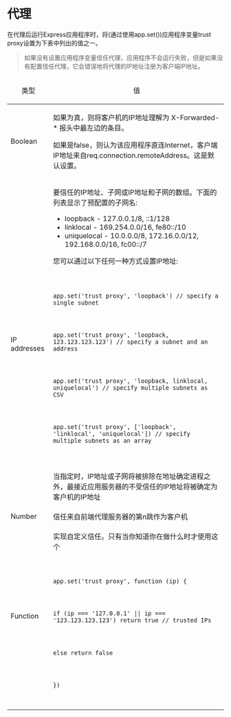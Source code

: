 ﻿# 代理

在代理后运行Express应用程序时，将(通过使用app.set())应用程序变量trust proxy设置为下表中列出的值之一。

> 如果没有设置应用程序变量信任代理，应用程序不会运行失败，但是如果没有配置信任代理，它会错误地将代理的IP地址注册为客户端IP地址。

<table>
  <thead>
    <tr>
      <td><p align="center">类型</p></td>
      <td><p align="center">值</p></td>
    </tr>
  </thead>
  <tbody>
    <tr>
      <td>Boolean</td>
      <td>
        <p>如果为真，则将客户机的IP地址理解为 X-Forwarded-* 报头中最左边的条目。</p>
        <p>如果是false，则认为该应用程序直连Internet，客户端IP地址来自req.connection.remoteAddress。这是默认设置。</p>
      </td>
    </tr><tr></tr>
    <tr>
      <td>IP addresses</td>
      <td>
        <p>要信任的IP地址、子网或IP地址和子网的数组。下面的列表显示了预配置的子网名:</p>
        <ul>
          <li>loopback - 127.0.0.1/8, ::1/128</li>
          <li>linklocal - 169.254.0.0/16, fe80::/10</li>
          <li>uniquelocal - 10.0.0.0/8, 172.16.0.0/12, 192.168.0.0/16, fc00::/7</li>
        </ul>
        <p>您可以通过以下任何一种方式设置IP地址:</p>
        <code>
          <p>app.set('trust proxy', 'loopback') // specify a single subnet</p>
          <p>app.set('trust proxy', 'loopback, 123.123.123.123') // specify a subnet and an address</p>
          <p>app.set('trust proxy', 'loopback, linklocal, uniquelocal') // specify multiple subnets as CSV</p>
          <p>app.set('trust proxy', ['loopback', 'linklocal', 'uniquelocal']) // specify multiple subnets as an array</p>
        </code>
        <p>当指定时，IP地址或子网将被排除在地址确定进程之外，最接近应用服务器的不受信任的IP地址将被确定为客户机的IP地址</p>
      </td>
    </tr><tr></tr>
    <tr>
      <td>Number</td>
      <td>信任来自前端代理服务器的第n跳作为客户机</td>
    </tr><tr></tr>
    <tr>
      <td>Function</td>
      <td>
        <p>实现自定义信任。只有当你知道你在做什么时才使用这个</p>
        <code>
          <p>app.set('trust proxy', function (ip) {</p>
            <p>if (ip === '127.0.0.1' || ip === '123.123.123.123') return true // trusted IPs</p>
            <p>else return false</p>
          <p>})</p>
        </code>
      </td>
    </tr>
  </tbody>
</table>